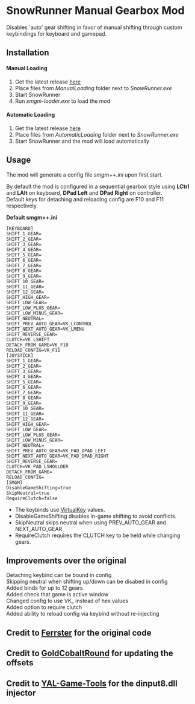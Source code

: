 # SnowRunner Manual Gearbox Mod

Disables 'auto' gear shifting in favor of manual shifting through custom keybindings for keyboard and gamepad.

## Installation

#### Manual Loading

1. Get the latest release [here](https://github.com/drafty46/Snowrunner-Manual-Gearbox-Mod-Public/releases/latest)
1. Place files from _ManualLoading_ folder next to _SnowRunner.exe_
1. Start SnowRunner
1. Run _smgm-loader.exe_ to load the mod

#### Automatic Loading
1. Get the latest release [here](https://github.com/drafty46/Snowrunner-Manual-Gearbox-Mod-Public/releases/latest)
1. Place files from _AutomaticLoading_ folder next to _SnowRunner.exe_
1. Start SnowRunner and the mod will load automatically

## Usage

The mod will generate a config file _smgm++.ini_ upon first start.

By default the mod is configured in a sequential gearbox style using **LCtrl** and **LAlt** on keyboard, **DPad Left** and **DPad Right** on controller.\
Default keys for detaching and reloading config are F10 and F11 respectively.

**Default smgm++.ini**
```
[KEYBOARD]
SHIFT_1_GEAR=
SHIFT_2_GEAR=
SHIFT_3_GEAR=
SHIFT_4_GEAR=
SHIFT_5_GEAR=
SHIFT_6_GEAR=
SHIFT_7_GEAR=
SHIFT_8_GEAR=
SHIFT_9_GEAR=
SHIFT_10_GEAR=
SHIFT_11_GEAR=
SHIFT_12_GEAR=
SHIFT_HIGH_GEAR=
SHIFT_LOW_GEAR=
SHIFT_LOW_PLUS_GEAR=
SHIFT_LOW_MINUS_GEAR=
SHIFT_NEUTRAL=
SHIFT_PREV_AUTO_GEAR=VK_LCONTROL
SHIFT_NEXT_AUTO_GEAR=VK_LMENU
SHIFT_REVERSE_GEAR=
CLUTCH=VK_LSHIFT
DETACH_FROM_GAME=VK_F10
RELOAD_CONFIG=VK_F11
[JOYSTICK]
SHIFT_1_GEAR=
SHIFT_2_GEAR=
SHIFT_3_GEAR=
SHIFT_4_GEAR=
SHIFT_5_GEAR=
SHIFT_6_GEAR=
SHIFT_7_GEAR=
SHIFT_8_GEAR=
SHIFT_9_GEAR=
SHIFT_10_GEAR=
SHIFT_11_GEAR=
SHIFT_12_GEAR=
SHIFT_HIGH_GEAR=
SHIFT_LOW_GEAR=
SHIFT_LOW_PLUS_GEAR=
SHIFT_LOW_MINUS_GEAR=
SHIFT_NEUTRAL=
SHIFT_PREV_AUTO_GEAR=VK_PAD_DPAD_LEFT
SHIFT_NEXT_AUTO_GEAR=VK_PAD_DPAD_RIGHT
SHIFT_REVERSE_GEAR=
CLUTCH=VK_PAD_LSHOULDER
DETACH_FROM_GAME=
RELOAD_CONFIG=
[SMGM]
DisableGameShifting=true
SkipNeutral=true
RequireClutch=false
```

- The keybinds use [VirtualKey](https://github.com/drafty46/Snowrunner-Manual-Gearbox-Mod-Public/blob/master/src/dll/utils/keymap.cxx) values.
- DisableGameShifting disables in-game shifting to avoid conflicts.
- SkipNeutral skips neutral when using PREV_AUTO_GEAR and NEXT_AUTO_GEAR.
- RequireClutch requires the CLUTCH key to be held while changing gears.


## Improvements over the original

Detaching keybind can be bound in config\
Skipping neutral when shifting up/down can be disabed in config\
Added binds for up to 12 gears\
Added check that game is active window\
Changed config to use VK_ instead of hex values\
Added option to require clutch\
Added ability to reload config via keybind without re-injecting

## Credit to [Ferrster](https://github.com/Ferrster/Snowrunner-Manual-Gearbox-Mod) for the original code
## Credit to [GoldCobaltRound](https://github.com/GoldCobaltRound/Snowrunner-Manual-Gearbox-Mod) for updating the offsets
## Credit to [YAL-Game-Tools](https://github.com/YAL-Game-Tools/TinyModInjector) for the dinput8.dll injector